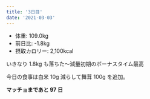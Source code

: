```yaml
---
title: '3日目'
date: '2021-03-03'
---
```


- 体重: 109.0kg
- 前日比: -1.8kg
- 摂取カロリー: 2,100kcal

いきなり 1.8kg も落ちた〜減量初期のボーナスタイム最高

今日の食事は白米 10g 減らして舞茸 100g を追加。<br />

**マッチョまであと 97 日**
